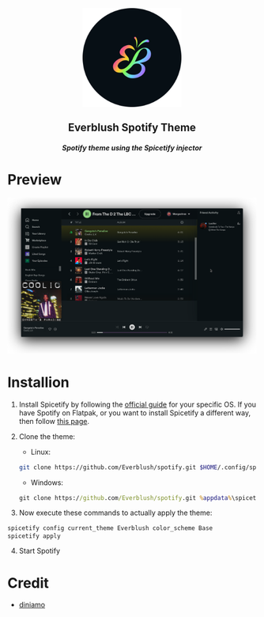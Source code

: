 <div align="center">
<img align="center" src="https://github.com/Everblush/assets/blob/main/logo.png" style="height: 200px; width: 200px;" alt="logo"> 
</div> 

<h2 align="center"> Everblush Spotify Theme</h2>

<h5 align="center">Spotify theme using the Spicetify injector</h5>

# Preview
<p align="center"> 
  <img src="https://raw.githubusercontent.com/Everblush/assets/main/spotify/preview.png">
</p>

# Installion
1. Install Spicetify by following the [official guide](https://spicetify.app/docs/getting-started) for your specific OS. If you have Spotify on Flatpak, or you want to install Spicetify a different way, then follow [this page](https://spicetify.app/docs/advanced-usage/installation).
2. Clone the theme:

	- Linux:
	```sh
	git clone https://github.com/Everblush/spotify.git $HOME/.config/spicetify/Themes/Everblush
	```
	- Windows:
	```cmd
	git clone https://github.com/Everblush/spotify.git %appdata%\spicetify\Themes\Everblush
	```
3. Now execute these commands to actually apply the theme:
```
spicetify config current_theme Everblush color_scheme Base
spicetify apply
```
4. Start Spotify

# Credit
* [diniamo](https://github.com/diniamo)
